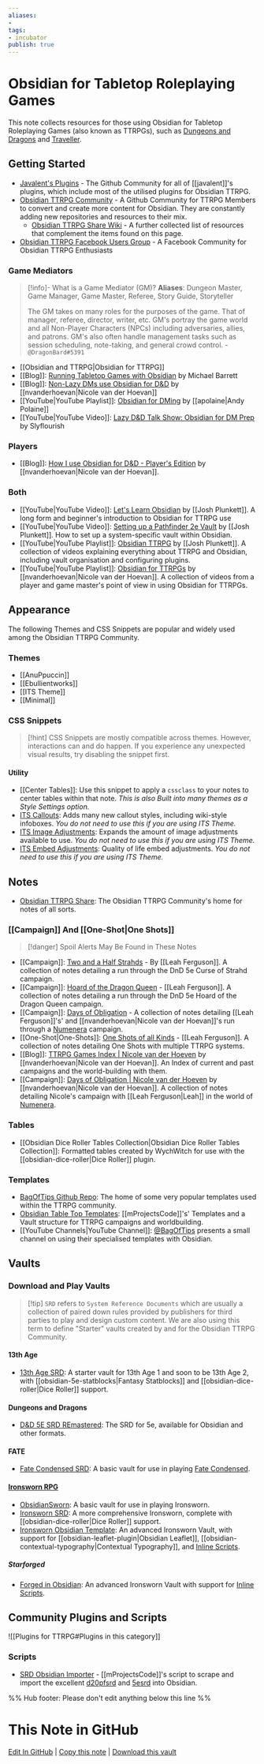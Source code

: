 ```yaml
---
aliases: 
- 
tags:
- incubator
publish: true
---
```


# Obsidian for Tabletop Roleplaying Games

This note collects resources for those using Obsidian for Tabletop Roleplaying Games (also known as TTRPGs), such as [Dungeons and Dragons](https://dnd.wizards.com) and [Traveller](https://www.mongoosepublishing.com/collections/traveller-rpgs).

## Getting Started

- [Javalent's Plugins](https://github.com/javalent) - The Github Community for all of [[javalent]]'s plugins, which include most of the utilised plugins for Obsidian TTRPG.
- [Obsidian TTRPG Community](https://github.com/Obsidian-TTRPG-Community) - A Github Community for TTRPG Members to convert and create more content for Obsidian. They are constantly adding new repositories and resources to their mix.
	- [Obsidian TTRPG Share Wiki](https://github.com/Obsidian-TTRPG-Community/ObsidianTTRPGShare/wiki) - A further collected list of resources that complement the items found on this page. 
- [Obsidian TTRPG Facebook Users Group](https://www.facebook.com/groups/obsidianttrpgusers) - A Facebook Community for Obsidian TTRPG Enthusiasts

### Game Mediators

> [!info]- What is a Game Mediator (GM)?
> **Aliases**: Dungeon Master, Game Manager, Game Master, Referee, Story Guide, Storyteller
> 
> The GM takes on many roles for the purposes of the game. That of manager, referee, director, writer, etc. GM's portray the game world and all Non-Player Characters (NPCs) including adversaries, allies, and patrons. GM's also often handle management tasks such as session scheduling, note-taking, and general crowd control.
> \- `@DragonBard#5391`


- [[Obsidian and TTRPG|Obsidian for TTRPG]]
- [[Blog]]: [Running Tabletop Games with Obsidian](https://blog.mjb.im/running-tabletop-games-with-obsidian) by Michael Barrett
- [[Blog]]: [Non-Lazy DMs use Obsidian for D&D](https://nicolevanderhoeven.com/blog/20210930-non-lazy-dms-use-obsidian-for-dnd/) by [[nvanderhoevan|Nicole van der Hoevan]]
- [[YouTube|YouTube Playlist]]: [Obsidian for DMing](https://www.youtube.com/playlist?list=PLvLJHmYS4OnXZIvguaL6rnvkIbimzVqaI) by [[apolaine|Andy Polaine]] 
- [[YouTube|YouTube Video]]: [Lazy D&D Talk Show: Obsidian for DM Prep](https://www.youtube.com/watch?v=Dh1nybxv_vQ&t=235s) by Slyflourish

### Players

- [[Blog]]: [How I use Obsidian for D&D - Player's Edition](https://nicolevanderhoeven.com/blog/20210809-dnd-obsidian-player/) by [[nvanderhoevan|Nicole van der Hoevan]].

### Both

- [[YouTube|YouTube Video]]: [Let's Learn Obsidian](https://youtu.be/FVmdd942Y2c)  by [[Josh Plunkett]]. A long form and beginner's introduction to Obsidian for TTRPG use
- [[YouTube|YouTube Video]]: [Setting up a Pathfinder 2e Vault](https://youtu.be/-gJZe9BN9pU) by [[Josh Plunkett]]. How to set up a system-specific vault within Obsidian.
- [[YouTube|YouTube Playlist]]: [Obsidian TTRPG](https://www.youtube.com/playlist?list=PLV5XWfKkFpk7MJTKv5YdSSpT9b-vLslWu) by [[Josh Plunkett]]. A collection of videos explaining everything about TTRPG and Obsidian, including vault organisation and configuring plugins.
- [[YouTube|YouTube Playlist]]: [Obsidian for TTRPGs](https://www.youtube.com/playlist?list=PL-1Nqb2waX4XNDgF4y7Gcc2qaPmjWZHaR) by [[nvanderhoevan|Nicole van der Hoevan]]. A collection of videos from a player and game master's point of view in using Obsidian for TTRPGs.

## Appearance

The following Themes and CSS Snippets are popular and widely used among the Obsidian TTRPG Community. 

### Themes
- [[AnuPpuccin]]
- [[Ebullientworks]]
- [[ITS Theme]]
- [[Minimal]]

### CSS Snippets

> [!hint] CSS Snippets are mostly compatible across themes. However, interactions can and do happen. If you experience any unexpected visual results, try disabling the snippet first.

#### Utility

- [[Center Tables]]: Use this snippet to apply a `cssclass` to your notes to center tables within that note. *This is also Built into many themes as a Style Settings option.*
- [ITS Callouts](https://github.com/SlRvb/Obsidian--ITS-Theme/blob/eeb2870444c595293d2dae958a0e6603a0db5456/Snippets/S%20-%20Callouts.css): Adds many new callout styles, including wiki-style infoboxes. *You do not need to use this if you are using ITS Theme.*
- [ITS Image Adjustments](https://github.com/SlRvb/Obsidian--ITS-Theme/blob/eeb2870444c595293d2dae958a0e6603a0db5456/Snippets/S%20-%20Images%20Adjustments.css): Expands the amount of image adjustments available to use. *You do not need to use this if you are using ITS Theme.*
- [ITS Embed Adjustments](https://github.com/SlRvb/Obsidian--ITS-Theme/blob/eeb2870444c595293d2dae958a0e6603a0db5456/Snippets/S%20-%20Embed%20Adjustments.css): Quality of life embed adjustments. *You do not need to use this if you are using ITS Theme.*

## Notes

- [Obsidian TTRPG Share](https://github.com/Obsidian-TTRPG-Community/ObsidianTTRPGShare): The Obsidian TTRPG Community's home for notes of all sorts. 

### [[Campaign]] And [[One-Shot|One Shots]]

> [!danger] Spoil Alerts May Be Found in These Notes

- [[Campaign]]: [Two and a Half Strahds](https://notes.leahferguson.com/games/campaigns/two-and-a-half-strahds) - By [[Leah Ferguson]]. A collection of notes detailing a run through the DnD 5e Curse of Strahd campaign. 
- [[Campaign]]: [Hoard of the Dragon Queen](https://notes.leahferguson.com/games/campaigns/hoard-of-the-dragon-queen) - [[Leah Ferguson]]. A collection of notes detailing a run through the DnD 5e Hoard of the Dragon Queen campaign.
- [[Campaign]]: [Days of Obligation](http://notes.leahferguson.com/games/campaigns/numenera-days-of-obligation) - A collection of notes detailing [[Leah Ferguson]]'s' and [[nvanderhoevan|Nicole van der Hoevan]]'s run through a [Numenera](http://numenera.com) campaign.
- [[One-Shot|One-Shots]]: [One Shots of all Kinds](https://notes.leahferguson.com/60+Games/62+Campaigns/62.01+One+Shots/62.01+One+Shots) - [[Leah Ferguson]]. A collection of notes detailing One Shots with multiple TTRPG systems.
- [[Blog]]: [TTRPG Games Index | Nicole van der Hoeven](https://notes.nicolevanderhoeven.com/ttrpgs/TTRPGs+Games+Index) by [[nvanderhoevan|Nicole van der Hoevan]]. An Index of current and past campaigns and the world-building with them. 
- [[Campaign]]: [Days of Obligation | Nicole van der Hoeven](https://notes.nicolevanderhoeven.com/ttrpgs/Days+of+Obligation/World) by [[nvanderhoevan|Nicole van der Hoevan]]. A collection of notes detailing Nicole's campaign with [[Leah Ferguson|Leah]] in the world of [Numenera](http://numenera.com). 

### Tables

- [[Obsidian Dice Roller Tables Collection|Obsidian Dice Roller Tables Collection]]: Formatted tables created by WychWitch for use with the [[obsidian-dice-roller|Dice Roller]] plugin.

### Templates

- [BagOfTips Github Repo](https://github.com/BagOfTips/Community-TTRPG-Obsidian-Vault/tree/main): The home of some very popular templates used within the TTRPG community.
- [Obsidian Table Top Templates](https://github.com/mProjectsCode/Obsidian-Table-Top-Templates): [[mProjectsCode]]'s' Templates and a Vault structure for TTRPG campaigns and worldbuilding.
- [[YouTube Channels|YouTube Channel]]: [@BagOfTips](https://www.youtube.com/@BagOfTips/) presents a small channel on using their specialised templates with Obsidian.

## Vaults

### Download and Play Vaults

>[!tip] `SRD` refers to `System Reference Documents` which are usually a collection of paired down rules provided by publishers for third parties to play and design custom content. We are also using this term to define "Starter" vaults created by and for the Obsidian TTRPG Community.

#### 13th Age

- [13th Age SRD](https://github.com/Obsidian-TTRPG-Community/13th-Age-SRD-Markdown): A starter vault for 13th Age 1 and soon to be 13th Age 2, with [[obsidian-5e-statblocks|Fantasy Statblocks]] and [[obsidian-dice-roller|Dice Roller]] support. 

#### Dungeons and Dragons

- [D&D 5E SRD REmastered](https://github.com/OldManUmby/DND.SRD.Wiki): The SRD for 5e, available for Obsidian and other formats.

#### FATE

- [Fate Condensed SRD](https://github.com/Rarstyak/Fate-Condensed-SRD): A basic vault for use in playing [Fate Condensed](https://www.faterpg.com/wp-content/uploads/2020/02/Fate-Condensed-SRD-CC-BY.html).

#### [Ironsworn RPG](https://www.ironswornrpg.com)

- [ObsidianSworn](https://github.com/lolbat/ObsidianSworn): A basic vault for use in playing Ironsworn.
- [Ironsworn SRD](https://github.com/Obsidian-TTRPG-Community/Ironsworn-SRD-Markdown): A more comprehensive Ironsworn, complete with [[obsidian-dice-roller|Dice Roller]] support.
- [Ironsworn Obsidian Template](https://github.com/danreuben/ironsworn-obsidian-template): An advanced Ironsworn Vault, with support for [[obsidian-leaflet-plugin|Obsidian Leaflet]], [[obsidian-contextual-typography|Contextual Typography]], and [Inline Scripts](https://github.com/jon-heard/obsidian-inline-scripts).

##### Starforged

 - [Forged in Obsidian](https://github.com/ericbright2002/Forged_in_Obsidian): An advanced Ironsworn Vault with support for [Inline Scripts](https://github.com/jon-heard/obsidian-inline-scripts).

## Community Plugins and Scripts

![[Plugins for TTRPG#Plugins in this category]]


### Scripts

- [SRD Obsidian Importer](https://github.com/mProjectsCode/d20pfsrd_obsidian_importer) - [[mProjectsCode]]'s script to scrape and import the excellent [d20pfsrd](https://www.d20pfsrd.com/) and [5esrd](https://www.5esrd.com/) into Obsidian.



%% Hub footer: Please don't edit anything below this line %%

# This Note in GitHub

<span class="git-footer">[Edit In GitHub](https://github.dev/obsidian-community/obsidian-hub/blob/main/04%20-%20Guides%2C%20Workflows%2C%20%26%20Courses/for%20TTRPG.md "git-hub-edit-note") | [Copy this note](https://raw.githubusercontent.com/obsidian-community/obsidian-hub/main/04%20-%20Guides%2C%20Workflows%2C%20%26%20Courses/for%20TTRPG.md "git-hub-copy-note") | [Download this vault](https://github.com/obsidian-community/obsidian-hub/archive/refs/heads/main.zip "git-hub-download-vault") </span>
